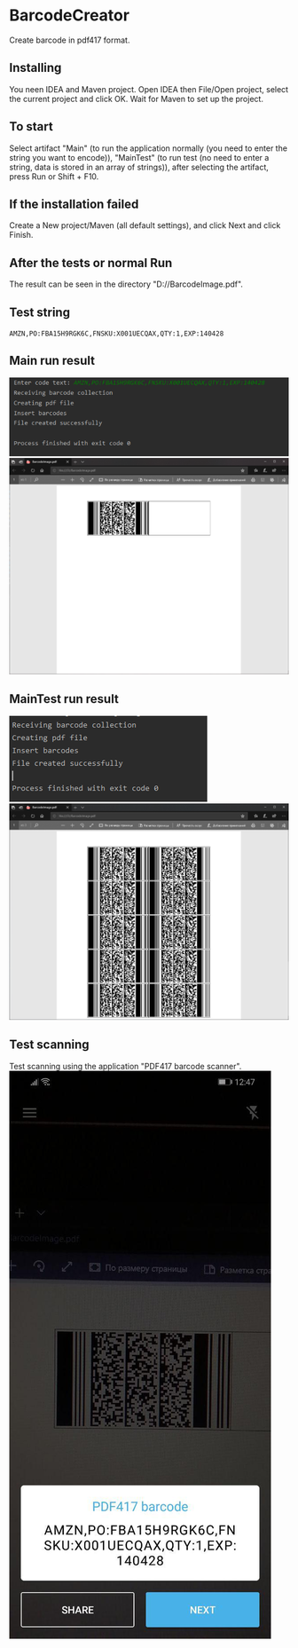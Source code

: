 # BarcodeCreator
Create barcode in pdf417 format.
## Installing
You neen IDEA and Maven project. 
Open IDEA then File/Open project, select the current project and click OK.
Wait for Maven to set up the project.
## To start
Select artifact "Main" (to run the application normally (you need to enter the string you want to encode)), "MainTest" (to run test (no need to enter a string, data is stored in an array of strings)), after selecting the artifact, press Run or Shift + F10.
## If the installation failed
Create a New project/Maven (all default settings), and click Next and click Finish.
## After the tests or normal Run
The result can be seen in the directory "D://BarcodeImage.pdf".
## Test string 
```code
AMZN,PO:FBA15H9RGK6C,FNSKU:X001UECQAX,QTY:1,EXP:140428
```
## Main run result
![Console](https://github.com/Vex788/BarcodeCreator/blob/master/scrn1.png?raw=true)
![PDF file](https://github.com/Vex788/BarcodeCreator/blob/master/scrn5.png?raw=true)
## MainTest run result
![Console](https://github.com/Vex788/BarcodeCreator/blob/master/scrn2.png?raw=true)
![PDF file](https://github.com/Vex788/BarcodeCreator/blob/master/scrn4.png?raw=true)
## Test scanning
Test scanning using the application "PDF417 barcode scanner".
![PDF file](https://github.com/Vex788/BarcodeCreator/blob/master/scrn3.jpg?raw=true)
